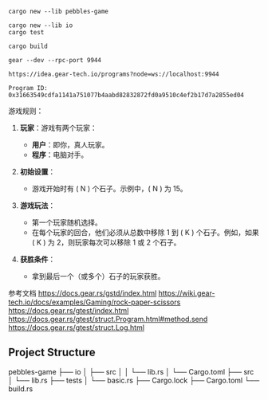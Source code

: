 ```shell
cargo new --lib pebbles-game 

cargo new --lib io
cargo test

cargo build

gear --dev --rpc-port 9944

https://idea.gear-tech.io/programs?node=ws://localhost:9944

Program ID: 0x31663549cdfa1141a751077b4aabd82832872fd0a9510c4ef2b17d7a2855ed04
```

游戏规则：

1. **玩家**：游戏有两个玩家：
    - **用户**：即你，真人玩家。
    - **程序**：电脑对手。

2. **初始设置**：
    - 游戏开始时有 \( N \) 个石子。示例中，\( N \) 为 15。

3. **游戏玩法**：
    - 第一个玩家随机选择。
    - 在每个玩家的回合，他们必须从总数中移除 1 到 \( K \) 个石子。例如，如果 \( K \) 为 2，则玩家每次可以移除 1 或 2 个石子。

4. **获胜条件**：
    - 拿到最后一个（或多个）石子的玩家获胜。

参考文档
https://docs.gear.rs/gstd/index.html
https://wiki.gear-tech.io/docs/examples/Gaming/rock-paper-scissors
https://docs.gear.rs/gtest/index.html
https://docs.gear.rs/gtest/struct.Program.html#method.send
https://docs.gear.rs/gtest/struct.Log.html


## Project Structure

pebbles-game
    ├── io
    │   ├── src
    │   │   └── lib.rs
    │   └── Cargo.toml
    ├── src
    │   └── lib.rs
    ├── tests
    │   └── basic.rs
    ├── Cargo.lock
    ├── Cargo.toml
    └── build.rs
